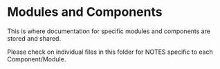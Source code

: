 # Modules and Components

This is where documentation for specific modules and components are stored and shared.

Please check on individual files in this folder for NOTES specific to each Component/Module.

